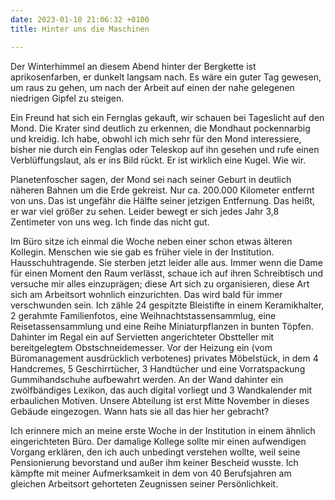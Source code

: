 ```yaml
---
date: 2023-01-10 21:06:32 +0100
title: Hinter uns die Maschinen

---
```

Der Winterhimmel an diesem Abend hinter der Bergkette ist aprikosenfarben, er dunkelt langsam nach. Es wäre ein guter Tag gewesen, um raus zu gehen, um nach der Arbeit auf einen der nahe gelegenen niedrigen Gipfel zu steigen.

Ein Freund hat sich ein Fernglas gekauft, wir schauen bei Tageslicht auf den Mond. Die Krater sind deutlich zu erkennen, die Mondhaut pockennarbig und kreidig. Ich habe, obwohl ich mich sehr für den Mond interessiere, bisher nie durch ein Fenglas oder Teleskop auf ihn gesehen und rufe einen Verblüffungslaut, als er ins Bild rückt. Er ist wirklich eine Kugel. Wie wir.

Planetenfoscher sagen, der Mond sei nach seiner Geburt in deutlich näheren Bahnen um die Erde gekreist. Nur ca. 200.000 Kilometer entfernt von uns. Das ist ungefähr die Hälfte seiner jetzigen Entfernung. Das heißt, er war viel größer zu sehen. Leider bewegt er sich jedes Jahr 3,8 Zentimeter von uns weg. Ich finde das nicht gut.

Im Büro sitze ich einmal die Woche neben einer schon etwas älteren Kollegin. Menschen wie sie gab es früher viele in der Institution. Hausschuhtragende. Sie sterben jetzt leider alle aus. Immer wenn die Dame für einen Moment den Raum verlässt, schaue ich auf ihren Schreibtisch und versuche mir alles einzuprägen; diese Art sich zu organisieren, diese Art sich am Arbeitsort wohnlich einzurichten. Das wird bald für immer verschwunden sein. Ich zähle 24 gespitzte Bleistifte in einem Keramikhalter, 2 gerahmte Familienfotos, eine Weihnachtstassensammlug, eine Reisetassensammlung und eine Reihe Miniaturpflanzen in bunten Töpfen. Dahinter im Regal ein auf Servietten angerichteter Obstteller mit bereitgelegtem Obstschneidemesser. Vor der Heizung ein (vom Büromanagement ausdrücklich verbotenes) privates Möbelstück, in dem 4 Handcremes, 5 Geschirrtücher, 3 Handtücher und eine Vorratspackung Gummihandschuhe aufbewahrt werden. An der Wand dahinter ein zwölfbändiges Lexikon, das auch digital vorliegt und 3 Wandkalender mit erbaulichen Motiven. Unsere Abteilung ist erst Mitte November in dieses Gebäude eingezogen. Wann hats sie all das hier her gebracht?

Ich erinnere mich an meine erste Woche in der Institution in einem ähnlich eingerichteten Büro. Der damalige Kollege sollte mir einen aufwendigen Vorgang erklären, den ich auch unbedingt verstehen wollte, weil seine Pensionierung bevorstand und außer ihm keiner Bescheid wusste. Ich kämpfte mit meiner Aufmerksamkeit in dem von 40 Berufsjahren am gleichen Arbeitsort gehorteten Zeugnissen seiner Persönlichkeit.